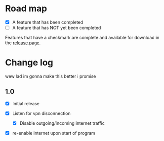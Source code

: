 # Road map

- [x] A feature that has been completed
- [ ] A feature that has NOT yet been completed

Features that have a checkmark are complete and available for
download in the
[release page](https://github.com/t0nic/killswitch-windows/releases).

# Change log

wew lad im gonna make this better i promise

## 1.0

- [x] Initial release
- [x] Listen for vpn disconnection
  - [x] Disable outgoing/incoming internet traffic
- [x] re-enable internet upon start of program
  
